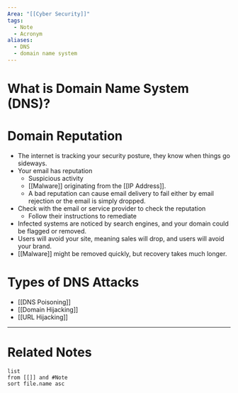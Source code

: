 ```yaml
---
Area: "[[Cyber Security]]"
tags:
  - Note
  - Acronym
aliases:
  - DNS
  - domain name system
---
```

# What is Domain Name System (DNS)?


# Domain Reputation
- The internet is tracking your security posture, they know when things go sideways.
- Your email has reputation
	- Suspicious activity
	- [[Malware]] originating from the [[IP Address]].
	- A bad reputation can cause email delivery to fail either by email rejection or the email is simply dropped.
- Check with the email or service provider to check the reputation
	- Follow their instructions to remediate
- Infected systems are noticed by search engines, and your domain could be flagged or removed.
- Users will avoid your site, meaning sales will drop, and users will avoid your brand.
- [[Malware]] might be removed quickly, but recovery takes much longer.

# Types of DNS Attacks
- [[DNS Poisoning]]
- [[Domain Hijacking]]
- [[URL Hijacking]]



---
# Related Notes
```dataview
list
from [[]] and #Note 
sort file.name asc
```
